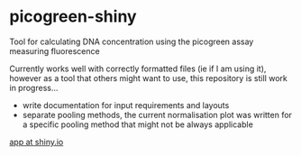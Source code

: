 # picogreen-shiny

Tool for calculating DNA concentration using the picogreen assay measuring fluorescence

Currently works well with correctly formatted files (ie if I am using it), however as a tool that others might want to use, this repository is still work in progress...

- write documentation for input requirements and layouts
- separate pooling methods, the current normalisation plot was written for a specific pooling method that might not be always applicable

[app at shiny.io](https://bourkecaitlin.shinyapps.io/picogreen-shiny/)
